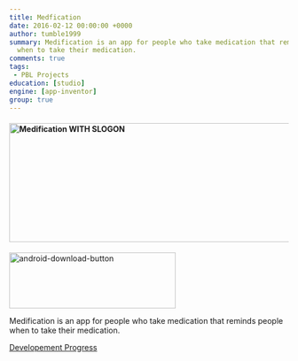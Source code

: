 ```yaml
---
title: Medfication
date: 2016-02-12 00:00:00 +0000
author: tumble1999
summary: Medification is an app for people who take medication that reminds people
  when to take their medication.
comments: true
tags:
 - PBL Projects
education: [studio]
engine: [app-inventor]
group: true
---
```

<h4 style="text-align:left;"><img class="wp-image-668 size-full alignnone" src="https://10trowc.files.wordpress.com/2016/03/medification-with-slogon.png" alt="Medification WITH SLOGON" width="944" height="215" /></h4>

<p style="text-align:left;"><a href="https://github.com/tumble1999/Medification/raw/master/Medifircation.apk" rel="attachment wp-att-602"><img class="alignnone wp-image-602 size-medium" src="https://10trowc.files.wordpress.com/2016/02/android-download-button.png?w=300" alt="android-download-button" width="300" height="101" /></a></p>

Medification is an app for people who take medication that reminds people when to take their medication.

<p style="text-align:left;"><a href="https://10trowc.wordpress.com/category/medification/" target="_blank">Developement Progress</a></p>
